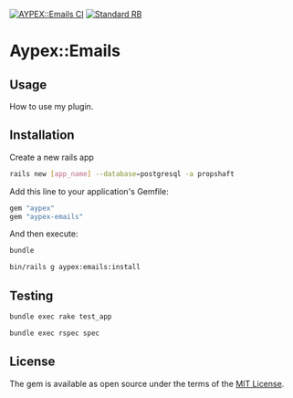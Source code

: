 [![AYPEX::Emails CI](https://github.com/aypex-io/aypex-emails/actions/workflows/ci.yml/badge.svg)](https://github.com/aypex-io/aypex-emails/actions/workflows/ci.yml)
[![Standard RB](https://github.com/aypex-io/aypex-emails/actions/workflows/standard_rb_core.yml/badge.svg)](https://github.com/aypex-io/aypex-emails/actions/workflows/standard_rb_core.yml)

# Aypex::Emails

## Usage
How to use my plugin.

## Installation

Create a new rails app
```bash
rails new [app_name] --database=postgresql -a propshaft
```

Add this line to your application's Gemfile:

```ruby
gem "aypex"
gem "aypex-emails"
```

And then execute:
```bash
bundle
```

```bash
bin/rails g aypex:emails:install
```

## Testing

```bash
bundle exec rake test_app
```

```bash
bundle exec rspec spec
```

## License
The gem is available as open source under the terms of the [MIT License](https://github.com/aypex-io/aypex-emails/blob/main/MIT-LICENSE).
